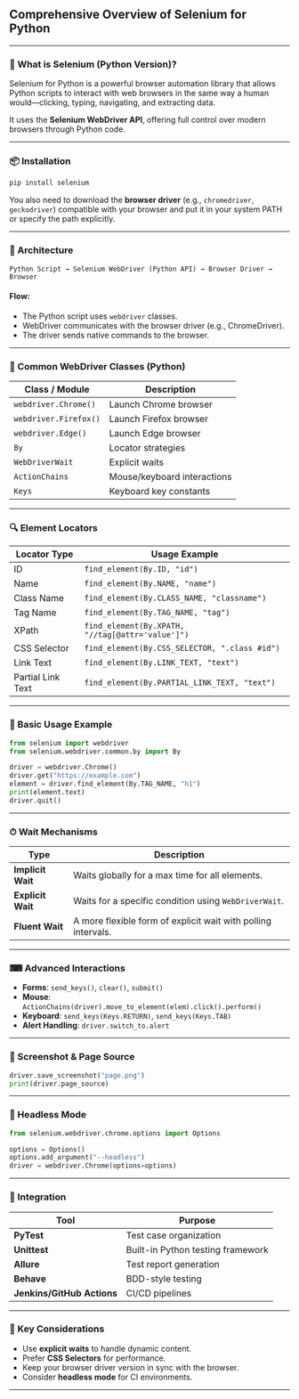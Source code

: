## Comprehensive Overview of Selenium for Python

---

### 🧩 What is Selenium (Python Version)?
Selenium for Python is a powerful browser automation library that allows Python scripts to interact with web browsers in the same way a human would—clicking, typing, navigating, and extracting data.

It uses the **Selenium WebDriver API**, offering full control over modern browsers through Python code.

---

### 📦 Installation

```bash
pip install selenium
```

You also need to download the **browser driver** (e.g., `chromedriver`, `geckodriver`) compatible with your browser and put it in your system PATH or specify the path explicitly.

---

### 🧱 Architecture

```plaintext
Python Script → Selenium WebDriver (Python API) → Browser Driver → Browser
```

#### Flow:
- The Python script uses `webdriver` classes.
- WebDriver communicates with the browser driver (e.g., ChromeDriver).
- The driver sends native commands to the browser.

---

### 🧰 Common WebDriver Classes (Python)

| Class / Module          | Description |
|--------------------------|-------------|
| `webdriver.Chrome()`     | Launch Chrome browser |
| `webdriver.Firefox()`    | Launch Firefox browser |
| `webdriver.Edge()`       | Launch Edge browser |
| `By`                     | Locator strategies |
| `WebDriverWait`          | Explicit waits |
| `ActionChains`           | Mouse/keyboard interactions |
| `Keys`                   | Keyboard key constants |

---

### 🔍 Element Locators

| Locator Type     | Usage Example |
|------------------|----------------|
| ID               | `find_element(By.ID, "id")` |
| Name             | `find_element(By.NAME, "name")` |
| Class Name       | `find_element(By.CLASS_NAME, "classname")` |
| Tag Name         | `find_element(By.TAG_NAME, "tag")` |
| XPath            | `find_element(By.XPATH, "//tag[@attr='value']")` |
| CSS Selector     | `find_element(By.CSS_SELECTOR, ".class #id")` |
| Link Text        | `find_element(By.LINK_TEXT, "text")` |
| Partial Link Text| `find_element(By.PARTIAL_LINK_TEXT, "text")` |

---

### 🧪 Basic Usage Example

```python
from selenium import webdriver
from selenium.webdriver.common.by import By

driver = webdriver.Chrome()
driver.get("https://example.com")
element = driver.find_element(By.TAG_NAME, "h1")
print(element.text)
driver.quit()
```

---

### ⏱ Wait Mechanisms

| Type           | Description |
|----------------|-------------|
| **Implicit Wait** | Waits globally for a max time for all elements. |
| **Explicit Wait** | Waits for a specific condition using `WebDriverWait`. |
| **Fluent Wait**   | A more flexible form of explicit wait with polling intervals. |

---

### ⌨ Advanced Interactions

- **Forms**: `send_keys()`, `clear()`, `submit()`
- **Mouse**: `ActionChains(driver).move_to_element(elem).click().perform()`
- **Keyboard**: `send_keys(Keys.RETURN)`, `send_keys(Keys.TAB)`
- **Alert Handling**: `driver.switch_to.alert`

---

### 📂 Screenshot & Page Source

```python
driver.save_screenshot("page.png")
print(driver.page_source)
```

---

### 🧪 Headless Mode

```python
from selenium.webdriver.chrome.options import Options

options = Options()
options.add_argument("--headless")
driver = webdriver.Chrome(options=options)
```

---

### 🔗 Integration

| Tool | Purpose |
|------|---------|
| **PyTest** | Test case organization |
| **Unittest** | Built-in Python testing framework |
| **Allure** | Test report generation |
| **Behave** | BDD-style testing |
| **Jenkins/GitHub Actions** | CI/CD pipelines |

---

### 🧠 Key Considerations

- Use **explicit waits** to handle dynamic content.
- Prefer **CSS Selectors** for performance.
- Keep your browser driver version in sync with the browser.
- Consider **headless mode** for CI environments.

---
